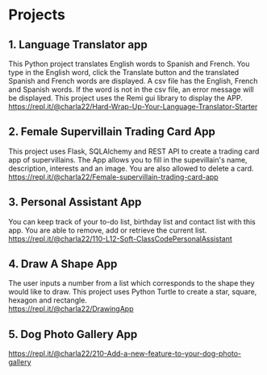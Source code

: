 # Projects

## 1. Language Translator app
This Python project translates English words to Spanish and French. You type in the English word, click the Translate button and the translated Spanish and French words are displayed. A csv file has the English, French and Spanish words. If the word is not in the csv file, an error message will be displayed. This project uses the Remi gui library to display the APP. 
https://repl.it/@charla22/Hard-Wrap-Up-Your-Language-Translator-Starter

## 2. Female Supervillain Trading Card App
This project uses Flask, SQLAlchemy and REST API to create a trading card app of supervillains. The App allows you to fill in the supevillain's name, description, interests and an image.  You are also allowed to delete a card.
https://repl.it/@charla22/Female-supervillain-trading-card-app

## 3. Personal Assistant App
You can keep track of your to-do list, birthday list and contact list with this app.  You are able to remove, add or retrieve the current list.
https://repl.it/@charla22/110-L12-Soft-ClassCodePersonalAssistant 


## 4. Draw A Shape App
The user inputs a number from a list which corresponds to the shape they would like to draw. This project uses Python Turtle to create a star, square, hexagon and rectangle.  
https://repl.it/@charla22/DrawingApp


## 5. Dog Photo Gallery App


https://repl.it/@charla22/210-Add-a-new-feature-to-your-dog-photo-gallery
